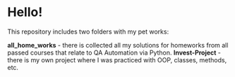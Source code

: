 # Hello!

This repository includes two folders with my pet works:

**all_home_works** - there is collected all my solutions for homeworks from all passed courses that relate to QA Automation via Python.
**Invest-Project** - there is my own project where I was practiced with OOP, classes, methods, etc.
